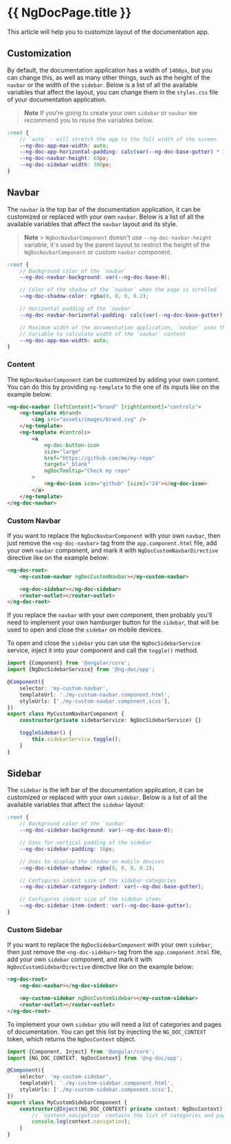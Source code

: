 # {{ NgDocPage.title }}

This article will help you to customize layout of the documentation app.

## Customization

By default, the documentation application has a width of `1400px`, but you can change this, as well as
many other things, such as the height of the `navbar` or the width of the `sidebar`. Below is a list of
all the available variables that affect the layout, you can change them in the `styles.css` file of
your documentation application.

> **Note**
> If you're going to create your own `sidebar` or `navbar` we recommend you to reuse
> the variables below.

```scss
:root {
	// `auto` - will stretch the app to the full width of the screen
	--ng-doc-app-max-width: auto;
	--ng-doc-app-horizontal-padding: calc(var(--ng-doc-base-gutter) * 3);
	--ng-doc-navbar-height: 60px;
	--ng-doc-sidebar-width: 300px;
}
```

## Navbar

The `navbar` is the top bar of the documentation application, it can be customized or replaced with
your own `navbar`. Below is a list of all the available variables that affect the `navbar` layout
and its style.

> **Note** > `NgDocNavbarComponent` doesn't use `--ng-doc-navbar-height` variable, it's used by the parent layout
> to restrict the height of the `NgDocNavbarComponent` or custom `navbar` component.

```scss
:root {
	// Background color of the `navbar`
	--ng-doc-navbar-background: var(--ng-doc-base-0);

	// Color of the shadow of the `navbar` when the page is scrolled
	--ng-doc-shadow-color: rgba(0, 0, 0, 0.2);

	// Horizontal padding of the `navbar`
	--ng-doc-navbar-horizontal-padding: calc(var(--ng-doc-base-gutter) * 3);

	// Maximum width of the documentation application, `navbar` uses this
	// Variable to calculate width of the `navbar` content
	--ng-doc-app-max-width: auto;
}
```

### Content

The `NgDocNavbarComponent` can be customized by adding your own content. You can do this
by providing `ng-template` to the one of its inputs like on the example below:

```html
<ng-doc-navbar [leftContent]="brand" [rightContent]="controls">
	<ng-template #brand>
		<img src="assets/images/brand.svg" />
	</ng-template>
	<ng-template #controls>
		<a
			ng-doc-button-icon
			size="large"
			href="https://github.com/me/my-repo"
			target="_blank"
			ngDocTooltip="Check my repo"
		>
			<ng-doc-icon icon="github" [size]="24"></ng-doc-icon>
		</a>
	</ng-template>
</ng-doc-navbar>
```

### Custom Navbar

If you want to replace the `NgDocNavbarComponent` with your own `navbar`, then just remove the
`<ng-doc-navbar>` tag from the `app.component.html` file, add your own `navbar` component,
and mark it with `NgDocCustomNavbarDirective` directive like on the example below:

```html
<ng-doc-root>
	<my-custom-navbar ngDocCustomNavbar></my-custom-navbar>

	<ng-doc-sidebar></ng-doc-sidebar>
	<router-outlet></router-outlet>
</ng-doc-root>
```

If you replace the `navbar` with your own component, then probably you'll need to implement
your own hamburger button for the `sidebar`, that will be used to open and close the `sidebar`
on mobile devices.

To open and close the `sidebar` you can use the `NgDocSidebarService` service, inject it into your
component and call the `toggle()` method.

```typescript
import {Component} from '@angular/core';
import {NgDocSidebarService} from '@ng-doc/app';

@Component({
	selector: 'my-custom-navbar',
	templateUrl: './my-custom-navbar.component.html',
	styleUrls: ['./my-custom-navbar.component.scss'],
})
export class MyCustomNavbarComponent {
	constructor(private sidebarService: NgDocSidebarService) {}

	toggleSidebar() {
		this.sidebarService.toggle();
	}
}
```

## Sidebar

The `sidebar` is the left bar of the documentation application, it can be customized or replaced with
your own `sidebar`. Below is a list of all the available variables that affect the `sidebar` layout:

```scss
:root {
	// Background color of the `navbar`
	--ng-doc-sidebar-background: var(--ng-doc-base-0);

	// Uses for vertical padding of the sidebar
	--ng-doc-sidebar-padding: 16px;

	// Uses to display the shadow on mobile devices
	--ng-doc-sidebar-shadow: rgba(0, 0, 0, 0.2);

	// Configures indent size of the sidebar categories
	--ng-doc-sidebar-category-indent: var(--ng-doc-base-gutter);

	// Configures indent size of the sidebar items
	--ng-doc-sidebar-item-indent: var(--ng-doc-base-gutter);
}
```

### Custom Sidebar

If you want to replace the `NgDocSidebarComponent` with your own `sidebar`, then just remove the
`<ng-doc-sidebar>` tag from the `app.component.html` file, add your own `sidebar` component,
and mark it with `NgDocCustomSidebarDirective` directive like on the example below:

```html
<ng-doc-root>
    <ng-doc-navbar></ng-doc-sidebar>

    <my-custom-sidebar ngDocCustomSidebar></my-custom-sidebar>
    <router-outlet></router-outlet>
</ng-doc-root>
```

To implement your own `sidebar` you will need a list of categories and pages of documentation.
You can get this list by injecting the `NG_DOC_CONTEXT` token, which returns the `NgDocContext`
object.

```typescript
import {Component, Inject} from '@angular/core';
import {NG_DOC_CONTEXT, NgDocContext} from '@ng-doc/app';

@Component({
	selector: 'my-custom-sidebar',
	templateUrl: './my-custom-sidebar.component.html',
	styleUrls: ['./my-custom-sidebar.component.scss'],
})
export class MyCustomSidebarComponent {
	constructor(@Inject(NG_DOC_CONTEXT) private context: NgDocContext) {
		// `context.navigation` contains the list of categories and pages of documentation
		console.log(context.navigation);
	}
}
```
